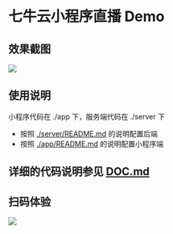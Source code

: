 # 七牛云小程序直播 Demo

## 效果截图
![](http://cdn.disoul.me/wapp/%E5%B0%8F%E7%A8%8B%E5%BA%8F%E7%9B%B4%E6%92%ADdemo%20%E5%8A%A8%E5%9B%BE-iloveimg-resized-iloveimg-compressed.gif)

## 使用说明
小程序代码在 ./app 下，服务端代码在 ./server 下

* 按照 [./server/README.md](./server/README.md) 的说明配置后端
* 按照 [./app/README.md](./app/README.md) 的说明配置小程序端 

## 详细的代码说明参见 [DOC.md](./app/DOC.md)

## 扫码体验
![](http://cdn.disoul.me/wapp/gh_1c201fa8194f_430.jpg)
